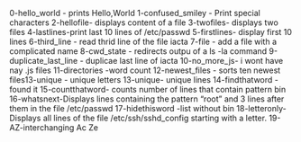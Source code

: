 0-hello_world - prints Hello,World
1-confused_smiley - Print special characters
2-hellofile- displays content of a file
3-twofiles- displays two files
4-lastlines-print last 10 lines of /etc/passwd
5-firstlines- display first 10 lines
6-third_line - read thrid line of the file iacta
7-file - add a file with a complicated name
8-cwd_state - redirects outpu of a ls -la command
9-duplicate_last_line - duplicae last line of iacta
10-no_more_js- i wont have nay .js files
11-directories -word count
12-newest_files - sorts ten newest files13-unique - unique letters
13-unique- unique lines
14-findthatword - found it
15-countthatword- counts number of lines that contain pattern bin
16-whatsnext-Displays lines containing the pattern “root” and 3 lines after them in the file /etc/passwd
17-hidethisword   -list without bin
18-letteronly- Displays all lines of the file /etc/ssh/sshd_config starting with a letter.
19-AZ-interchanging Ac Ze

